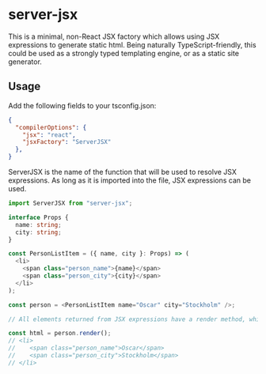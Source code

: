 # server-jsx

This is a minimal, non-React JSX factory which allows using JSX expressions to generate static html. Being naturally TypeScript-friendly, this could be used as a strongly typed templating engine, or as a static site generator.

## Usage

Add the following fields to your tsconfig.json:
```json
{
  "compilerOptions": {
    "jsx": "react",
    "jsxFactory": "ServerJSX"
  },
}
```
ServerJSX is the name of the function that will be used to resolve JSX expressions. As long as it is imported into the file, JSX expressions can be used.

```typescript
import ServerJSX from "server-jsx";

interface Props {
  name: string;
  city: string;
}

const PersonListItem = ({ name, city }: Props) => (
  <li>
    <span class="person_name">{name}</span>
    <span class="person_city">{city}</span>
  </li>
);

const person = <PersonListItem name="Oscar" city="Stockholm" />;

// All elements returned from JSX expressions have a render method, which returns the HTML as a string

const html = person.render();
// <li>
//    <span class="person_name">Oscar</span>
//    <span class="person_city">Stockholm</span>
// </li>

```